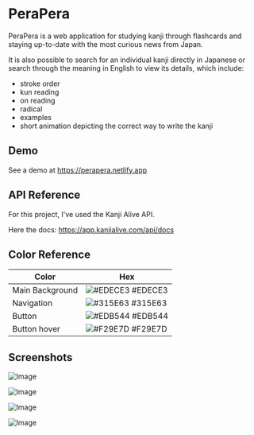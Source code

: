 
# PeraPera

PeraPera is a web application for studying kanji through flashcards and staying up-to-date with the most curious news from Japan.

It is also possible to search for an individual kanji directly in Japanese or search through the meaning in English to view its details, which include:
- stroke order
- kun reading
- on reading
- radical
- examples
- short animation depicting the correct way to write the kanji
## Demo

See a demo at https://perapera.netlify.app


## API Reference
For this project, I've used the Kanji Alive API. 

Here the docs: https://app.kanjialive.com/api/docs

## Color Reference

| Color             | Hex                                                                |
| ----------------- | ------------------------------------------------------------------ |
| Main Background | ![#EDECE3](https://via.placeholder.com/10/EDECE3?text=+) #EDECE3 |
| Navigation | ![#315E63](https://via.placeholder.com/10/315E63?text=+) #315E63 |
| Button | ![#EDB544](https://via.placeholder.com/10/EDB544?text=+) #EDB544 |
| Button hover | ![#F29E7D](https://via.placeholder.com/10/F29E7D?text=+) #F29E7D |


## Screenshots

![Image](https://i.postimg.cc/N9GXQQB1/screencapture-localhost-3000-2023-05-25-21-10-23.png)

![Image](https://i.postimg.cc/N9NHMZjZ/screencapture-localhost-3000-blog-2023-05-25-21-10-41.png)

![Image](https://i.postimg.cc/bZbkT6m2/screencapture-localhost-3000-learnjapanese-2-2023-05-25-21-11-01.png)

![Image](https://i.postimg.cc/BXjx8ZDp/screencapture-localhost-3000-kanji-2023-05-25-21-11-20.png)


